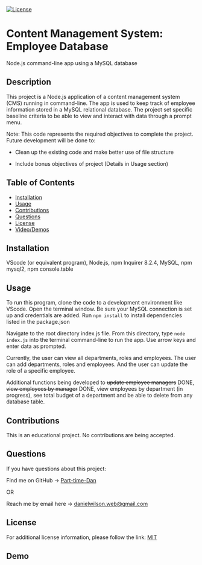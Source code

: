 [![License](https://img.shields.io/badge/License-MIT-blue.svg)](https://choosealicense.com/licenses/mit/)

# Content Management System: Employee Database
Node.js command-line app using a MySQL database

## Description
This project is a Node.js application of a content management system (CMS) running in command-line. The app is used to keep track of employee information stored in a MySQL relational database. The project set specific baseline criteria to be able to view and interact with data through a prompt menu.

Note: This code represents the required objectives to complete the project. Future development will be done to:

- Clean up the existing code and make better use of file structure

- Include bonus objectives of project (Details in Usage section)

## Table of Contents
- [Installation](#installation)
- [Usage](#usage)
- [Contributions](#contributions)
- [Questions](#questions)
- [License](#license)
- [Video/Demos](#demo)

## Installation
VScode (or equivalent program), Node.js, npm Inquirer 8.2.4, MySQL, npm mysql2, npm console.table

## Usage
To run this program, clone the code to a development environment like VScode. Open the terminal window. Be sure your MySQL connection is set up and credentials are added. Run ```npm install``` to install dependencies listed in the package.json

Navigate to the root directory index.js file. From this directory, type ```node index.js``` into the terminal command-line to run the app. Use arrow keys and enter data as prompted.

Currently, the user can view all departments, roles and employees. The user can add departments, roles and employees. And the user can update the role of a specific employee.

Additional functions being developed to ~~update employee managers~~ DONE, ~~view employees by manager~~ DONE, view employees by department (in progress), see total budget of a department and be able to delete from any database table.

## Contributions
This is an educational project. No contributions are being accepted.
 

## Questions
If you have questions about this project:

Find me on GitHub -> [Part-time-Dan](https://github.com/Part-time-Dan)

OR

Reach me by email here -> [danielwilson.web@gmail.com](mailto:danielwilson.web@gmail.com)


## License
For additional license information, please follow the link: [MIT](https://choosealicense.com/licenses/mit/)

## Demo
